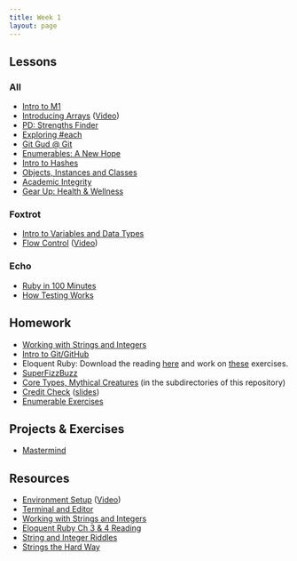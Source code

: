 ```yaml
---
title: Week 1
layout: page
---
```


## Lessons

### All

* [Intro to M1](../slides/intro_to_m1)
* [Introducing Arrays](../lessons/introducing_arrays) ([Video](https://www.youtube.com/watch?v=nlwU1YtQ9SU))
* [PD: Strengths Finder](../../career_development_curriculum/module_one/strengths_reflection_session)
* [Exploring #each](../lessons/exploring_each)
* [Git Gud @ Git](../lessons/working_with_git)
* [Enumerables: A New Hope](../lessons/beginner_enumerables)
* [Intro to Hashes](../lessons/introducing_hashes)
* [Objects, Instances and Classes](../objects_classes_instances)
* [Academic Integrity](../lessons/academic_integrity)
* [Gear Up: Health & Wellness](	https://github.com/turingschool/gear-up/blob/47b936ce64782229a4338512818b5388e0e70f8d/Growth_Mindset_Facilitator_Guide.markdown)

### Foxtrot
* [Intro to Variables and Data Types](../lessons/intro_to_variables_and_data_types)
* [Flow Control](../lessons/flow_control) ([Video](https://www.youtube.com/watch?v=iZkQWR9_RpY))

### Echo
* [Ruby in 100 Minutes](http://tutorials.jumpstartlab.com/projects/ruby_in_100_minutes.html)
* [How Testing Works](../lessons/how_testing_works)

<!-- * [Intro to Methods](../lessons/intro_to_methods) -->
<!-- * [Intro to Classes](../lessons/intro_to_classes) -->
<!-- * [Intro to Scope](../lessons/intro_to_scope) -->
<!-- * [Intro to OOP](../lessons/intro_to_oop) -->
<!-- * [Intro to TDD](../lessons/intro_to_tdd) -->

## Homework

* [Working with Strings and Integers](https://github.com/turingschool/challenges/blob/master/working_with_strings_and_integers.markdown)
* [Intro to Git/GitHub](../lessons/intro_to_git)
* Eloquent Ruby: Download the reading [here](https://drive.google.com/file/d/0B4C6lfVKu-E7WjRhNnRKa0k4NHc/view?usp=sharing) and work on [these](https://github.com/turingschool/challenges/blob/master/eloquent_ruby_arrays_and_strings.markdown) exercises.
* [SuperFizzBuzz](../homework/super_fizz.md)
* [Core Types, Mythical Creatures](https://github.com/turingschool/ruby-exercises/) (in the subdirectories of this repository)
* [Credit Check](../projects/credit_check.markdown) ([slides](../slides/credit_check))
* [Enumerable Exercises](https://github.com/turingschool/enums-exercises)


## Projects & Exercises

* [Mastermind](../projects/mastermind)


## Resources

* [Environment Setup](../../prework/environment_setup_prework) ([Video](https://vimeo.com/154607937))
* [Terminal and Editor](https://github.com/turingschool/curriculum/blob/master/source/academy/workshops/terminal_and_editor.markdown)
* [Working with Strings and Integers](https://github.com/turingschool/challenges/blob/master/working_with_strings_and_integers.markdown)
* [Eloquent Ruby Ch 3 & 4 Reading](https://github.com/turingschool/challenges/blob/master/eloquent_ruby_arrays_and_strings.markdown)
* [String and Integer Riddles](https://github.com/turingschool/challenges/blob/master/string-and-integer-riddles.markdown)
* [Strings the Hard Way](https://github.com/turingschool/challenges/blob/master/strings_the_hard_way.markdown)

<!-- ## OLD:
* [Working With Strings & Integers](https://github.com/turingschool/challenges/blob/master/working_with_strings_and_integers.markdown)
* [Pseudocoding](../homework/pseudocoding_homework.md)
* [Bad Connection](../homework/bad_connection.md)
* [Sorting Suite](../projects/sorting_suite.markdown)
* [Core Types (Foxtrot)](https://github.com/turingschool/ruby-exercises/tree/master/core-types)
* [Mythical Creatures](https://github.com/turingschool/ruby-exercises/blob/master/mythical-creatures/)
* [Exercism](http://exercism.io/)
 -->

